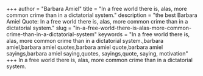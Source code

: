 +++
author = "Barbara Amiel"
title = "In a free world there is, alas, more common crime than in a dictatorial system."
description = "the best Barbara Amiel Quote: In a free world there is, alas, more common crime than in a dictatorial system."
slug = "in-a-free-world-there-is-alas-more-common-crime-than-in-a-dictatorial-system"
keywords = "In a free world there is, alas, more common crime than in a dictatorial system.,barbara amiel,barbara amiel quotes,barbara amiel quote,barbara amiel sayings,barbara amiel saying,quotes, sayings,quote, saying, motivation"
+++
In a free world there is, alas, more common crime than in a dictatorial system.
